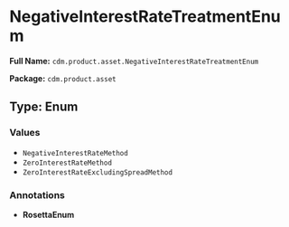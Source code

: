 # NegativeInterestRateTreatmentEnum

**Full Name:** `cdm.product.asset.NegativeInterestRateTreatmentEnum`

**Package:** `cdm.product.asset`

## Type: Enum

### Values

- `NegativeInterestRateMethod`
- `ZeroInterestRateMethod`
- `ZeroInterestRateExcludingSpreadMethod`
### Annotations

- **RosettaEnum**

